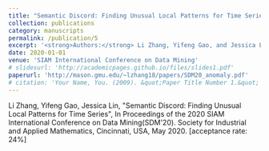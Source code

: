 ```yaml
---
title: "Semantic Discord: Finding Unusual Local Patterns for Time Series"
collection: publications
category: manuscripts
permalink: /publication/5
excerpt: '<strong>Authors:</strong> Li Zhang, Yifeng Gao, and Jessica Lin'
date: 2020-01-01
venue: 'SIAM International Conference on Data Mining'
# slidesurl: 'http://academicpages.github.io/files/slides1.pdf'
paperurl: 'http://mason.gmu.edu/~lzhang18/papers/SDM20_anomaly.pdf'
# citation: 'Your Name, You. (2009). &quot;Paper Title Number 1.&quot; <i>Journal 1</i>. 1(1).'
---
```


Li Zhang, Yifeng Gao, Jessica Lin, "Semantic Discord: Finding Unusual Local Patterns for Time Series", In Proceedings of the 2020 SIAM International Conference on Data Mining(SDM'20). Society for Industrial and Applied Mathematics, Cincinnati, USA, May 2020. [acceptance rate: 24%]
